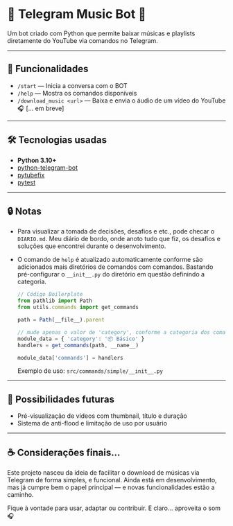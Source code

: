 # 🤖 Telegram Music Bot 🎵

Um bot criado com Python que permite baixar músicas e playlists diretamente do YouTube via comandos no Telegram.

---

## 🚀 Funcionalidades

- `/start` — Inicia a conversa com o BOT
- `/help` — Mostra os comandos disponíveis
- `/download_music <url>` — Baixa e envia o áudio de um vídeo do YouTube 🎧 [... em breve]

---

## 🛠️ Tecnologias usadas

- **Python 3.10+**
- [python-telegram-bot](https://github.com/python-telegram-bot/python-telegram-bot)
- [pytubefix](https://github.com/nficano/pytube)
- [pytest](https://github.com/pytest-dev/pytest)

---

## 🔒 Notas

- Para visualizar a tomada de decisões, desafios e etc., pode checar o `DIARIO.md`. Meu diário de bordo, onde anoto tudo que fiz, os desafios e soluções que encontrei durante o desenvolvimento.

- O comando de `help` é atualizado automaticamente conforme são adicionados mais diretórios de comandos com comandos. Bastando pré-configurar o `__init__.py` do diretório em questão definindo a categoria.
  ```js
  // Código Boilerplate
  from pathlib import Path
  from utils.commands import get_commands

  path = Path(__file__).parent

  // mude apenas o valor de 'category', conforme a categoria dos comandos em questão
  module_data = { 'category': '📦 Básico' }
  handlers = get_commands(path, __name__)

  module_data['commands'] = handlers
  ```
  Exemplo de uso: `src/commands/simple/__init__.py`
---

## 🧠 Possibilidades futuras
- Pré-visualização de vídeos com thumbnail, título e duração
- Sistema de anti-flood e limitação de uso por usuário

---

## ☕ Considerações finais...
Este projeto nasceu da ideia de facilitar o download de músicas via Telegram de forma simples, e funcional.
Ainda está em desenvolvimento, mas já cumpre bem o papel principal — e novas funcionalidades estão a caminho.

Fique à vontade para usar, adaptar ou contribuir. E claro... aproveita o som 🎧
